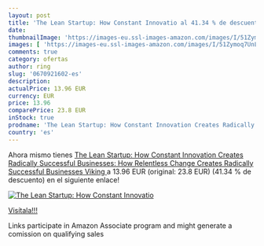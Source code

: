 ```yaml
---
layout: post
title: 'The Lean Startup: How Constant Innovatio al 41.34 % de descuento'
date: 
thumbnailImage: 'https://images-eu.ssl-images-amazon.com/images/I/51Zymoq7UnL._SL200_.jpg'
images: [ 'https://images-eu.ssl-images-amazon.com/images/I/51Zymoq7UnL._SL200_.jpg' ]
comments: true
category: ofertas
author: ring
slug: '0670921602-es'
description:
actualPrice: 13.96 EUR
currency: EUR
price: 13.96
comparePrice: 23.8 EUR
inStock: true
prodname: 'The Lean Startup: How Constant Innovation Creates Radically Successful Businesses: How Relentless Change Creates Radically Successful Businesses  Viking '
country: 'es'
---
```


Ahora mismo tienes [The Lean Startup: How Constant Innovation Creates Radically Successful Businesses: How Relentless Change Creates Radically Successful Businesses  Viking ](https://www.amazon.es/dp/0670921602/?tag=tolees-21) a 13.96 EUR (original: 23.8 EUR) (41.34 %  de descuento) en el siguiente enlace!

[![The Lean Startup: How Constant Innovatio](https://images-eu.ssl-images-amazon.com/images/I/51Zymoq7UnL._SL200_.jpg)](https://www.amazon.es/dp/0670921602/?tag=tolees-21)

[Visítala!!!](https://www.amazon.es/dp/0670921602/?tag=tolees-21)

Links participate in Amazon Associate program and might generate a comission on qualifying sales
